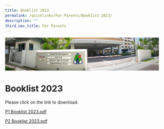 ```yaml
---
title: Booklist 2023
permalink: /quicklinks/For-Parents/Booklist-2023/
description: ""
third_nav_title: For Parents
---
```

![](/images/About%20Us.jpg)

Booklist 2023
=============

Please click on the link to download.

[P1 Booklist 2023.pdf](/files/P1%20Booklist%202023.pdf)

[P2 Booklist 2023.pdf](/files/P2%20Booklist%202023.pdf)
